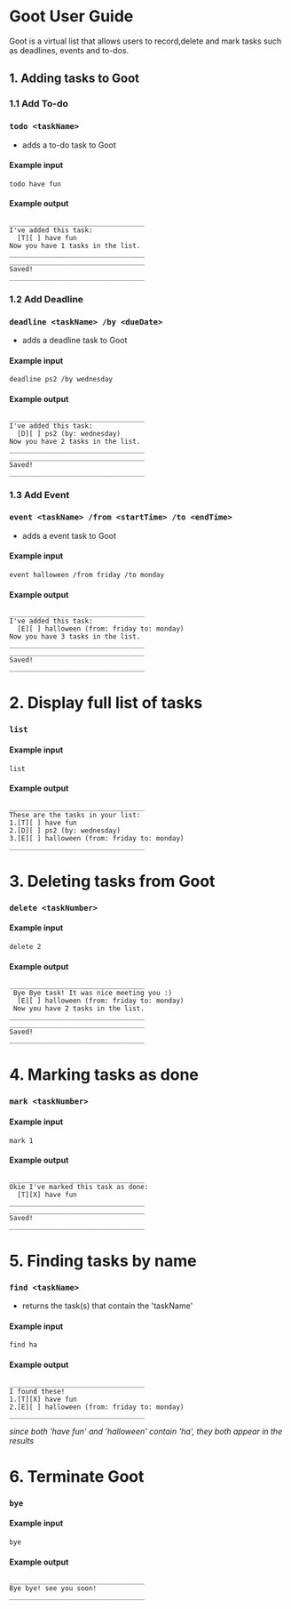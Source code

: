 # Goot User Guide
Goot is a virtual list that allows users to record,delete and mark tasks such as 
deadlines, events and to-dos.

## 1. Adding tasks to Goot
### 1.1 Add To-do
### `todo <taskName>` 
- adds a to-do task to Goot
#### Example input
`todo have fun`

#### Example output
```
__________________________________
I've added this task:
  [T][ ] have fun
Now you have 1 tasks in the list.
__________________________________
__________________________________
Saved!
__________________________________
```
### 1.2 Add Deadline
### `deadline <taskName> /by <dueDate>`
- adds a deadline task to Goot
#### Example input
`deadline ps2 /by wednesday`

#### Example output
```
__________________________________
I've added this task:
  [D][ ] ps2 (by: wednesday)
Now you have 2 tasks in the list.
__________________________________
__________________________________
Saved!
__________________________________

```
### 1.3 Add Event
### `event <taskName> /from <startTime> /to <endTime>`
- adds a event task to Goot
#### Example input
`event halloween /from friday /to monday`

#### Example output
```
__________________________________
I've added this task:
  [E][ ] halloween (from: friday to: monday)
Now you have 3 tasks in the list.
__________________________________
__________________________________
Saved!
__________________________________

```
# 2. Display full list of tasks
### `list`
#### Example input
`list`
#### Example output
```
__________________________________
These are the tasks in your list:
1.[T][ ] have fun
2.[D][ ] ps2 (by: wednesday)
3.[E][ ] halloween (from: friday to: monday)
__________________________________
```

# 3. Deleting tasks from Goot
### `delete <taskNumber>`
#### Example input
`delete 2`
#### Example output
```
__________________________________
 Bye Bye task! It was nice meeting you :)
  [E][ ] halloween (from: friday to: monday)
 Now you have 2 tasks in the list.
__________________________________
__________________________________
Saved!
__________________________________
```
# 4. Marking tasks as done
### `mark <taskNumber>`
#### Example input
`mark 1`
#### Example output
```
__________________________________
Okie I've marked this task as done:
  [T][X] have fun
__________________________________
__________________________________
Saved!
__________________________________
```

# 5. Finding tasks by name
### `find <taskName>`
- returns the task(s) that contain the 'taskName'
#### Example input
`find ha`
#### Example output
```
__________________________________
I found these!
1.[T][X] have fun
2.[E][ ] halloween (from: friday to: monday)
__________________________________
```
*since both 'have fun' and 'halloween' contain 'ha', they both appear
  in the results*

# 6. Terminate Goot
### `bye`
#### Example input
`bye`
#### Example output
```
__________________________________
Bye bye! see you soon!
__________________________________
```